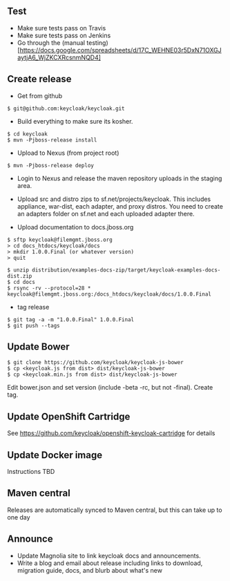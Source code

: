 ## Test

* Make sure tests pass on Travis
* Make sure tests pass on Jenkins
* Go through the (manual testing)[https://docs.google.com/spreadsheets/d/17C_WEHNE03r5DxN71OXGJaytjA6_WjZKCXRcsnmNQD4]

## Create release

* Get from github
```
$ git@github.com:keycloak/keycloak.git
```

* Build everything to make sure its kosher.
```
$ cd keycloak
$ mvn -Pjboss-release install
```

* Upload to Nexus (from project root)
```
$ mvn -Pjboss-release deploy
```

* Login to Nexus and release the maven repository uploads in the staging area.

* Upload src and distro zips to sf.net/projects/keycloak.  This includes appliance, war-dist, each adapter, and proxy distros.  You need to create an adapters folder on sf.net and each uploaded adapter there.

* Upload documentation to docs.jboss.org
```
$ sftp keycloak@filemgmt.jboss.org
> cd docs_htdocs/keycloak/docs
> mkdir 1.0.0.Final (or whatever version)
> quit

$ unzip distribution/examples-docs-zip/target/keycloak-examples-docs-dist.zip
$ cd docs
$ rsync -rv --protocol=28 * keycloak@filemgmt.jboss.org:/docs_htdocs/keycloak/docs/1.0.0.Final
```

* tag release
```
$ git tag -a -m "1.0.0.Final" 1.0.0.Final
$ git push --tags
```

## Update Bower
```
$ git clone https://github.com/keycloak/keycloak-js-bower
$ cp <keycloak.js from dist> dist/keycloak-js-bower
$ cp <keycloak.min.js from dist> dist/keycloak-js-bower
```
Edit bower.json and set version (include -beta -rc, but not -final). Create tag.

## Update OpenShift Cartridge

See https://github.com/keycloak/openshift-keycloak-cartridge for details

## Update Docker image

Instructions TBD

## Maven central

Releases are automatically synced to Maven central, but this can take up to one day

## Announce

* Update Magnolia site to link keycloak docs and announcements.
* Write a blog and email about release including links to download, migration guide, docs, and blurb about what's new
